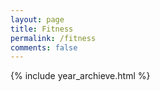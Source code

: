 ```yaml
---
layout: page
title: Fitness
permalink: /fitness
comments: false
---
```


{% include year_archieve.html %}

